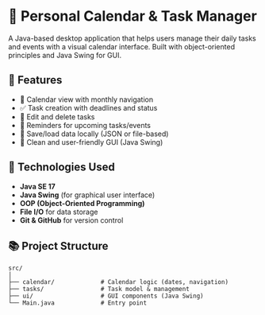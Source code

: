 # 📅 Personal Calendar & Task Manager

A Java-based desktop application that helps users manage their daily tasks and events with a visual calendar interface. Built with object-oriented principles and Java Swing for GUI.

## 🚀 Features

- 📆 Calendar view with monthly navigation
- ✅ Task creation with deadlines and status
- 📝 Edit and delete tasks
- 🔔 Reminders for upcoming tasks/events
- 💾 Save/load data locally (JSON or file-based)
- 🎨 Clean and user-friendly GUI (Java Swing)

## 🧰 Technologies Used

- **Java SE 17**
- **Java Swing** (for graphical user interface)
- **OOP (Object-Oriented Programming)**
- **File I/O** for data storage
- **Git & GitHub** for version control

## 📚 Project Structure

```plaintext
src/
│
├── calendar/             # Calendar logic (dates, navigation)
├── tasks/                # Task model & management
├── ui/                   # GUI components (Java Swing)
└── Main.java             # Entry point
